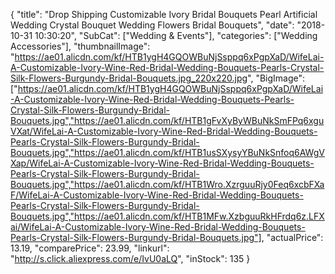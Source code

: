{
	"title": "Drop Shipping Customizable Ivory Bridal Bouquets Pearl Artificial Wedding Crystal Bouquet Wedding Flowers Bridal Bouquets",
	"date": "2018-10-31 10:30:20",
	"SubCat": ["Wedding & Events"],
	"categories": ["Wedding Accessories"],
	"thumbnailImage": "https://ae01.alicdn.com/kf/HTB1ygH4GQOWBuNjSsppq6xPgpXaD/WifeLai-A-Customizable-Ivory-Wine-Red-Bridal-Wedding-Bouquets-Pearls-Crystal-Silk-Flowers-Burgundy-Bridal-Bouquets.jpg_220x220.jpg",
	"BigImage": ["https://ae01.alicdn.com/kf/HTB1ygH4GQOWBuNjSsppq6xPgpXaD/WifeLai-A-Customizable-Ivory-Wine-Red-Bridal-Wedding-Bouquets-Pearls-Crystal-Silk-Flowers-Burgundy-Bridal-Bouquets.jpg","https://ae01.alicdn.com/kf/HTB1gFvXyByWBuNkSmFPq6xguVXat/WifeLai-A-Customizable-Ivory-Wine-Red-Bridal-Wedding-Bouquets-Pearls-Crystal-Silk-Flowers-Burgundy-Bridal-Bouquets.jpg","https://ae01.alicdn.com/kf/HTB1usSXysyYBuNkSnfoq6AWgVXap/WifeLai-A-Customizable-Ivory-Wine-Red-Bridal-Wedding-Bouquets-Pearls-Crystal-Silk-Flowers-Burgundy-Bridal-Bouquets.jpg","https://ae01.alicdn.com/kf/HTB1Wro.XzrguuRjy0Feq6xcbFXaF/WifeLai-A-Customizable-Ivory-Wine-Red-Bridal-Wedding-Bouquets-Pearls-Crystal-Silk-Flowers-Burgundy-Bridal-Bouquets.jpg","https://ae01.alicdn.com/kf/HTB1MFw.XzbguuRkHFrdq6z.LFXai/WifeLai-A-Customizable-Ivory-Wine-Red-Bridal-Wedding-Bouquets-Pearls-Crystal-Silk-Flowers-Burgundy-Bridal-Bouquets.jpg"],
	"actualPrice": 13.19,
	"comparePrice": 23.99,
	"linkurl": "http://s.click.aliexpress.com/e/IvU0aLQ",
	"inStock": 135
}
